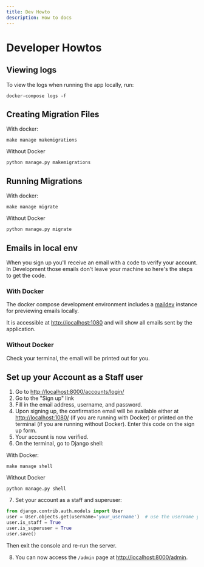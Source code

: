 ```yaml
---
title: Dev Howto
description: How to docs
---
```


# Developer Howtos

## Viewing logs

To view the logs when running the app locally, run:

```
docker-compose logs -f
```

## Creating Migration Files

With docker:

```
make manage makemigrations
```

Without Docker

```
python manage.py makemigrations
```

## Running Migrations

With docker:

```
make manage migrate
```

Without Docker

```
python manage.py migrate
```

## Emails in local env

When you sign up you'll receive an email with a code to verify your account. In Development those emails don't leave your machine so here's the steps to get the code.

### With Docker

The docker compose development environment includes a
[maildev](https://maildev.github.io/maildev/)
instance for previewing emails locally.

It is accessible at <http://localhost:1080> and will show all emails sent by the application.

### Without Docker

Check your terminal, the email will be printed out for you.

## Set up your Account as a Staff user

1. Go to <http://localhost:8000/accounts/login/>
2. Go to the "Sign up" link
3. Fill in the email address, username, and password.
4. Upon signing up, the confirmation email will be available either at <http://localhost:1080/> (if you are running with Docker) or printed on the terminal (if you are running without Docker). Enter this code on the sign up form.
5. Your account is now verified.
6. On the terminal, go to Django shell:

With Docker:

```
make manage shell
```

Without Docker

```
python manage.py shell
```

7. Set your account as a staff and superuser:

```python
from django.contrib.auth.models import User
user = User.objects.get(username='your_username')  # use the username you created above
user.is_staff = True
user.is_superuser = True
user.save()
```

Then exit the console and re-run the server.

8. You can now access the `/admin` page at <http://localhost:8000/admin>.
